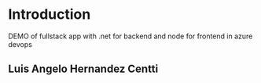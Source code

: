 # Introduction 
DEMO of fullstack app with .net for backend and node for frontend in azure devops



<h2><strong>Luis Angelo Hernandez Centti</strong></h2>
